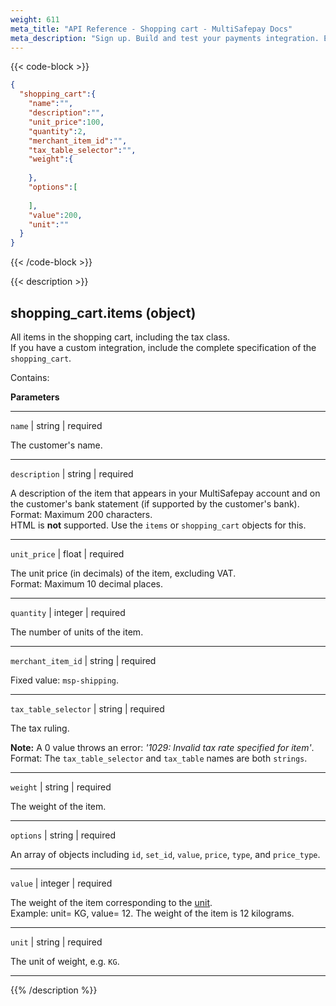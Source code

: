 ```yaml
---
weight: 611
meta_title: "API Reference - Shopping cart - MultiSafepay Docs"
meta_description: "Sign up. Build and test your payments integration. Explore our products and services. Use our API Reference, SDKs, and wrappers. Get support."
---
```


{{< code-block >}}
```json 
{
  "shopping_cart":{
    "name":"",
    "description":"",
    "unit_price":100,
    "quantity":2,
    "merchant_item_id":"",
    "tax_table_selector":"",
    "weight":{
      
    },
    "options":[
      
    ],
    "value":200,
    "unit":""
  }
}
```

{{< /code-block >}}

{{< description >}}
## shopping_cart.items (object)

All items in the shopping cart, including the tax class.    
If you have a custom integration, include the complete specification of the `shopping_cart`.  

Contains:  

**Parameters**

----------------
`name` | string | required

The customer's name.

----------------
`description` | string | required

A description of the item that appears in your MultiSafepay account and on the customer's bank statement (if supported by the customer's bank).   
Format: Maximum 200 characters.   
HTML is **not** supported. Use the `items` or `shopping_cart` objects for this.

----------------
`unit_price` | float | required

The unit price (in decimals) of the item, excluding VAT.  
Format: Maximum 10 decimal places.

----------------
`quantity` | integer | required

The number of units of the item. 

----------------
`merchant_item_id` | string | required

Fixed value: `msp-shipping`.

----------------
`tax_table_selector` | string | required

The tax ruling.  

**Note:** A 0 value throws an error: _'1029: Invalid tax rate specified for item'_.  
Format: The `tax_table_selector` and `tax_table` names are both `strings`.

----------------
`weight` | string | required

The weight of the item.  

----------------
`options` | string | required

An array of objects including `id`, `set_id`, `value`, `price`, `type`, and `price_type`. 

----------------
`value` | integer | required

The weight of the item corresponding to the [unit](/api/#unit).  
Example: unit= KG, value= 12. The weight of the item is 12 kilograms. 

----------------
`unit` | string | required

The unit of weight, e.g. `KG`.

----------------
{{% /description %}}